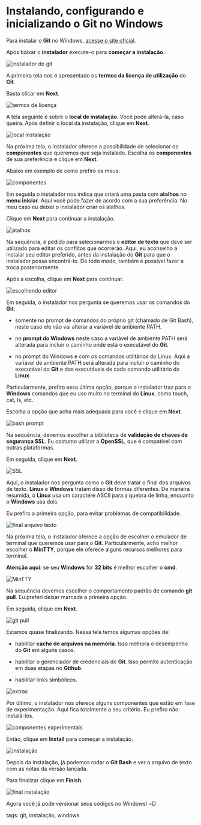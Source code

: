 # Instalando, configurando e inicializando o Git no Windows


Para instalar o **Git** no Windows, [acesse o site oficial](https://git-scm.com/download/win).

Após baixar o **instalador** execute-o para **começar a instalação**.

![instalador do git](img/p0001-0.png)

A primeira tela nos é apresentado os **termos da licença de utilização** do **Git**. 

Basta clicar em **Next**.

![termos de licença](img/p0001-1.png)

A tela seguinte é sobre o **local de instalação**. Você pode alterá-la, caso queira. Após definir o local da instalação, clique em **Next**.

![local instalação](img/p0001-2.png)

Na próxima tela, o instalador oferece a possibilidade de selecionar os **componentes** que queremos que seja instalado. Escolha os **componentes** de sua preferência e clique em **Next**.

Abaixo em exemplo de como prefiro os meus:

![componentes](img/p0001-3.png)

Em seguida o instalador nos indica que criará uma pasta com **atalhos** no **menu iniciar**. Aqui você pode fazer de acordo com a sua preferência. No meu caso eu deixei o instalador criar os atalhos.

Clique em **Next** para continuar a instalação.

![atalhos](img/p0001-4.png)

Na sequência, é pedido para selecionarmos o **editor de texto** que deve ser utilizado para editar os conflitos que ocorrerão. Aqui, eu aconselho a instalar seu editor preferido, antes da instalação do **Git** para que o instalador possa encontrá-lo. De todo modo, também é possível fazer a troca posteriormente.

Após a escolha, clique em **Next** para continuar.

![escolhendo editor](img/p0001-5.png)

Em seguida, o instalador nos pergunta se queremos usar os comandos do **Git**:

- somente no prompt de comandos do próprio git (chamado de Git Bash), neste caso ele não vai alterar a variável de ambiente PATH.

- no **prompt do Windows** neste caso a variável de ambiente PATH será alterada para incluir o caminho onde está o executável do **Git**.

- no prompt do Windows e com os comandos utilitários do Linux. Aqui a variável de ambiente PATH será alterada para incluir o caminho do executável do **Git** e dos executáveis de cada comando utilitário do **Linux**.

Particularmente, prefiro essa última opção, porque o instalador traz para o **Windows** comandos que eu uso muito no terminal do **Linux**, como touch, cat, ls, etc. 

Escolha a opção que acha mais adequada para você e clique em **Next**.

![bash prompt](img/p0001-6.png)

Na sequência, devemos escolher a biblioteca de **validação de chaves de segurança SSL**. Eu costumo utilizar a **OpenSSL**, que é compatível com outras plataformas.

Em seguida, clique em **Next**.

![SSL](img/p0001-7.png)

Aqui, o instalador nos pergunta como o **Git** deve tratar o final dos arquivos de texto. **Linux** e **Windows** tratam disso de formas diferentes. De maneira resumida, o **Linux** usa um caractere ASCII para a quebra de linha, enquanto o **Windows** usa dois.

Eu prefiro a primeira opção, para evitar problemas de compatibilidade.

![final arquivo texto](img/p0001-8.png)

Na próxima tela, o instalador oferece a opção de escolher o emulador de terminal que queremos usar para o **Git**. Particularmente, acho melhor escolher o **MinTTY**, porque ele oferece alguns recursos melhores para terminal.

**Atenção aqui**: se  seu **Windows** for **32 bits** é melhor escolher o **cmd**.

![MinTTY](img/p0001-9.png)

Na sequência devemos escolher o comportamento padrão de comando **git pull**. Eu preferi deixar marcada a primeira opção.

Em seguida, clique em **Next**.

![git pull](img/p0001-10.png)

Estamos quase finalizando. Nessa tela temos algumas opções de:

- habilitar **cache de arquivos na memória**. Isso melhora o desempenho do **Git** em alguns casos.

- habilitar o gerenciador de credenciais do **Git**. Isso permite autenticação em duas etapas no **Github**.

- habilitar links simbólicos.

![extras](img/p0001-11.png)

Por último, o instalador nos oferece alguns componentes que estão em fase de experimentação. Aqui fica totalmente a seu critério. Eu prefiro não instalá-los.

![componentes experimentais](img/p0001-12.png)

Então, clique em **Install** para começar a instalação.

![instalação](img/p0001-13.png)

Depois da instalação, já podemos rodar o **Git Bash** e ver o arquivo de texto com as notas da versão lançada.

Para finalizar clique em **Finish**.

![final instalação](img/p0001-14.png)

Agora você já pode versionar seus códigos no Windows! =D

tags: git, instalação, windows
